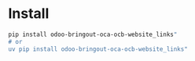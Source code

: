 # Install

```bash
pip install odoo-bringout-oca-ocb-website_links"
# or
uv pip install odoo-bringout-oca-ocb-website_links"
```
